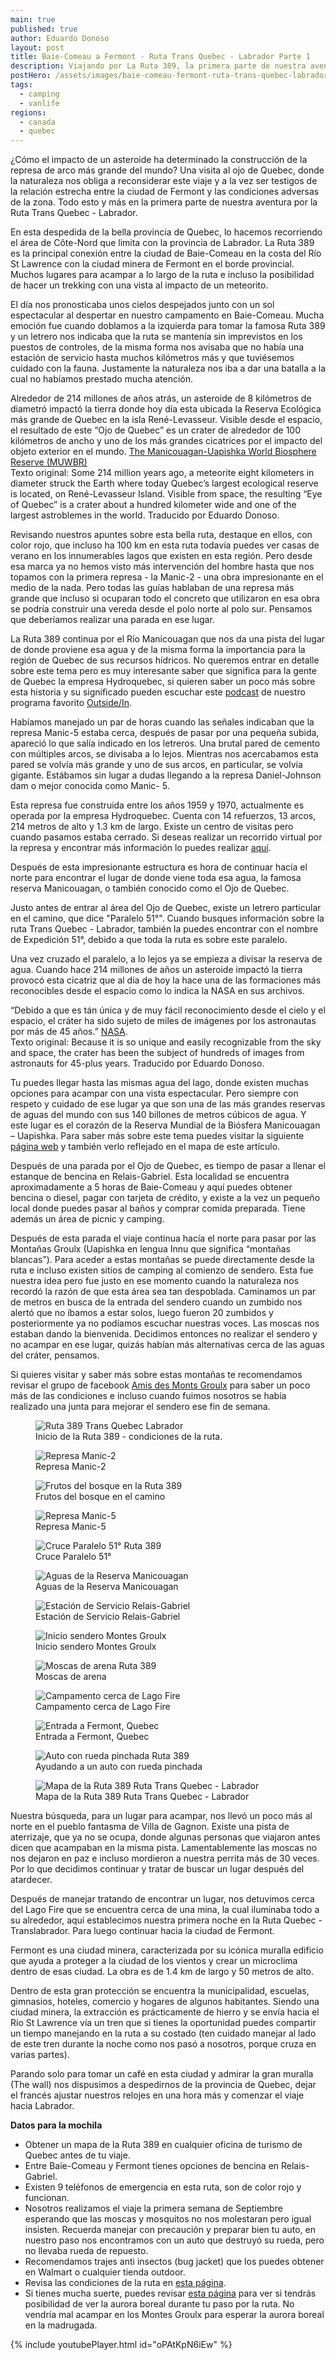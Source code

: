 ```yaml
---
main: true
published: true
author: Eduardo Donoso
layout: post
title: Baie-Comeau a Fermont - Ruta Trans Quebec - Labrador Parte 1
description: Viajando por La Ruta 389, la primera parte de nuestra aventura por la Ruta Trans Quebec - Labrador.
postHero: /assets/images/baie-comeau-fermont-ruta-trans-quebec-labrador-parte-1/1.jpg
tags:
  - camping
  - vanlife
regions:
  - canada
  - quebec
---
```


¿Cómo el impacto de un asteroide ha determinado la construcción de la represa de arco más grande del mundo? Una visita al ojo de Quebec, donde la naturaleza nos obliga a reconsiderar este viaje y a la vez ser testigos de la relación estrecha entre la ciudad de Fermont y las condiciones adversas de la zona. Todo esto y más en la primera parte de nuestra aventura por la Ruta Trans Quebec - Labrador.

En esta despedida de la bella provincia de Quebec, lo hacemos recorriendo el área de Côte-Nord que limita con la provincia de Labrador. La Ruta 389 es la principal conexión entre la ciudad de Baie-Comeau en la costa del Río St Lawrence con la ciudad minera de Fermont en el borde provincial. Muchos lugares para acampar a lo largo de la ruta e incluso la posibilidad de hacer un trekking con una vista al impacto de un meteorito.

El día nos pronosticaba unos cielos despejados junto con un sol espectacular al despertar en nuestro campamento en Baie-Comeau. Mucha emoción fue cuando doblamos a la izquierda para tomar la famosa Ruta 389 y un letrero nos indicaba que la ruta se mantenía sin imprevistos en los puestos de controles, de la misma forma nos avisaba que no había una estación de servicio hasta muchos kilómetros más y que tuviésemos cuidado con la fauna. Justamente la naturaleza nos iba a dar una batalla a la cual no habíamos prestado mucha atención.

<div class="quote">
  Alrededor de 214 millones de años atrás, un asteroide de 8 kilómetros de diametró impactó la tierra donde hoy día esta ubicada la Reserva Ecológica más grande de Quebec en la isla René-Levasseur. Visible desde el espacio, el resultado de este “Ojo de Quebec” es un crater de alrededor de 100 kilómetros de ancho y uno de los más grandes cicatrices por el impacto del objeto exterior en el mundo. <a href="https://www.rmbmu.com/the-biosphere-reserve/territory/?lang=en" title="The Manicouagan-Uapishka World Biosphere Reserve">The Manicouagan-Uapishka World Biosphere Reserve (MUWBR)</a>
</div>
<div class="cc">
  Texto original: Some 214 million years ago, a meteorite eight kilometers in diameter struck the Earth where today Quebec’s largest ecological reserve is located, on René-Levasseur Island. Visible from space, the resulting “Eye of Quebec” is a crater about a hundred kilometer wide and one of the largest astroblemes in the world. Traducido por Eduardo Donoso.
</div>

Revisando nuestros apuntes sobre esta bella ruta, destaque en ellos, con color rojo, que incluso ha 100 km en esta ruta todavía puedes ver casas de verano en los innumerables lagos que existen en esta región. Pero desde esa marca ya no hemos visto más intervención del hombre hasta que nos topamos con la primera represa - la Manic-2 - una obra impresionante en el medio de la nada. Pero todas las guías hablaban de una represa más grande que incluso si ocuparan todo el concreto que utilizaron en esa obra se podría construir una vereda desde el polo norte al polo sur. Pensamos que deberíamos realizar una parada en ese lugar.

La Ruta 389 continua por el Río Manicouagan que nos da una pista del lugar de donde proviene esa agua y de la misma forma la importancia para la región de Quebec de sus recursos hídricos. No queremos entrar en detalle sobre este tema pero es muy interesante saber que significa para la gente de Quebec la empresa Hydroquebec, si quieren saber un poco más sobre esta historia y su significado pueden escuchar este <a href="http://outsideinradio.org/powerline" title="Powerline">podcast</a> de nuestro programa favorito <a href="http://outsideinradio.org/" title="Outside/In">Outside/In</a>.

Habíamos manejado un par de horas cuando las señales indicaban que la represa Manic-5 estaba cerca, después de pasar por una pequeña subida, apareció lo que salía indicado en los letreros. Una brutal pared de cemento con múltiples arcos, se divisaba a lo lejos. Mientras nos acercabamos esta pared se volvía más grande y uno de sus arcos, en particular, se volvía gigante. Estábamos sin lugar a dudas llegando a la represa Daniel-Johnson dam o mejor conocida como Manic- 5.

Esta represa fue construida entre los años 1959 y 1970, actualmente es operada por la empresa Hydroquebec. Cuenta con 14 refuerzos, 13 arcos, 214 metros de alto y 1.3 km de largo. Existe un centro de visitas pero cuando pasamos estaba cerrado. Si deseas realizar un recorrido virtual por la represa y encontrar más información lo puedes realizar <a href="http://www.hydroquebec.com/visit/video-360-manic-5.html" title="Manic-5 Video 360">aquí</a>.

Después de esta impresionante estructura es hora de continuar hacía el norte para encontrar el lugar de donde viene toda esa agua, la famosa reserva Manicouagan, o también conocido como el Ojo de Quebec.

Justo antes de entrar al área del Ojo de Quebec, existe un letrero particular en el camino, que dice "Paralelo 51°". Cuando busques información sobre la ruta Trans Quebec - Labrador, también la puedes encontrar con el nombre de Expedición 51°, debido a que toda la ruta es sobre este paralelo.

Una vez cruzado el paralelo, a lo lejos ya se empieza a divisar la reserva de agua. Cuando hace 214 millones de años un asteroide impactó la tierra provocó esta cicatriz que al día de hoy la hace una de las formaciones más reconocibles desde el espacio como lo indica la NASA en sus archivos.

<div class="quote">
  “Debido a que es tán única y de muy fácil reconocimiento desde el cielo y el espacio, el cráter ha sido sujeto de miles de imágenes por los astronautas por más de 45 años.” <a href="https://www.nasa.gov/content/manicouagan-crater" title="Manicouagan Crater - NASA">NASA</a>.
</div>
<div class="cc">
  Texto original: Because it is so unique and easily recognizable from the sky and space, the crater has been the subject of hundreds of images from astronauts for 45-plus years. Traducido por Eduardo Donoso.
</div>

Tu puedes llegar hasta las mismas agua del lago, donde existen muchas opciones para acampar con una vista espectacular. Pero siempre con respeto y cuidado de ese lugar ya que son una de las más grandes reservas de aguas del mundo con sus 140 billones de metros cúbicos de agua. Y este lugar es el corazón de la Reserva Mundial de la Biósfera Manicouagan – Uapishka. Para saber más sobre este tema puedes visitar la siguiente <a href="https://www.rmbmu.com/the-biosphere-reserve/?lang=en" title="Biosphere RMBMU">página web</a> y también verlo reflejado en el mapa de este artículo.

Después de una parada por el Ojo de Quebec, es tiempo de pasar a llenar el estanque de bencina en Relais-Gabriel. Esta localidad se encuentra aproximadamente a 5 horas de Baie-Comeau y aquí puedes obtener bencina o diesel, pagar con tarjeta de crédito, y existe a la vez un pequeño local donde puedes pasar al baños y comprar comida preparada. Tiene además un área de picnic y camping.

Después de esta parada el viaje continua hacía el norte para pasar por las Montañas Groulx (Uapishka en lengua Innu que significa “montañas blancas”). Para aceder a estas montañas se puede directamente desde la ruta e incluso existen sitios de camping al comienzo de sendero.
Esta fue nuestra idea pero fue justo en ese momento cuando la naturaleza nos recordó la razón de que esta área sea tan despoblada. Caminamos un par de metros en busca de la entrada del sendero cuando un zumbido nos alertó que no íbamos a estar solos, luego fueron 20 zumbidos y posteriormente ya no podíamos escuchar nuestras voces. Las moscas nos estaban dando la bienvenida. Decidimos entonces no realizar el sendero y no acampar en ese lugar, quizás habían más alternativas cerca de las aguas del cráter, pensamos.

Si quieres visitar y saber más sobre estas montañas te recomendamos revisar el grupo de facebook <a href="https://www.facebook.com/groups/188557424567717/" title="Amis des Monts Groulx Facebook" >Amis des Monts Groulx</a> para saber un poco más de las condiciones e incluso cuando fuimos nosotros se había realizado una junta para mejorar el sendero ese fin de semana.

<figure class="figure">
  <img class="image" src="/assets/images/baie-comeau-fermont-ruta-trans-quebec-labrador-parte-1/2.jpg" alt="Ruta 389 Trans Quebec Labrador">
  <figcaption class="img-caption">Inicio de la Ruta 389 - condiciones de la ruta.</figcaption>
</figure>
<figure class="figure">
  <img class="image" src="/assets/images/baie-comeau-fermont-ruta-trans-quebec-labrador-parte-1/3.jpg" alt="Represa Manic-2">
  <figcaption class="img-caption">Represa Manic-2</figcaption>
</figure>
<figure class="figure">
  <img class="image" src="/assets/images/baie-comeau-fermont-ruta-trans-quebec-labrador-parte-1/4.jpg" alt="Frutos del bosque en la Ruta 389">
  <figcaption class="img-caption">Frutos del bosque en el camino</figcaption>
</figure>
<figure class="figure">
  <img class="image" src="/assets/images/baie-comeau-fermont-ruta-trans-quebec-labrador-parte-1/5.jpg" alt="Represa Manic-5">
  <figcaption class="img-caption">Represa Manic-5</figcaption>
</figure>
<figure class="figure">
  <img class="image" src="/assets/images/baie-comeau-fermont-ruta-trans-quebec-labrador-parte-1/6.jpg" alt="Cruce Paralelo 51° Ruta 389">
  <figcaption class="img-caption">Cruce Paralelo 51°</figcaption>
</figure>
<figure class="figure">
  <img class="image" src="/assets/images/baie-comeau-fermont-ruta-trans-quebec-labrador-parte-1/7.jpg" alt="Aguas de la Reserva Manicouagan">
  <figcaption class="img-caption">Aguas de la Reserva Manicouagan</figcaption>
</figure>
<figure class="figure">
  <img class="image" src="/assets/images/baie-comeau-fermont-ruta-trans-quebec-labrador-parte-1/8.jpg" alt="Estación de Servicio Relais-Gabriel ">
  <figcaption class="img-caption">Estación de Servicio Relais-Gabriel </figcaption>
</figure>
<figure class="figure">
  <img class="image" src="/assets/images/baie-comeau-fermont-ruta-trans-quebec-labrador-parte-1/9.jpg" alt="Inicio sendero Montes Groulx">
  <figcaption class="img-caption">Inicio sendero Montes Groulx</figcaption>
</figure>
<figure class="figure">
  <img class="portrait-photo" src="/assets/images/baie-comeau-fermont-ruta-trans-quebec-labrador-parte-1/10.jpg" alt="Moscas de arena Ruta 389">
  <figcaption class="img-caption">Moscas de arena</figcaption>
</figure>
<figure class="figure">
  <img class="image" src="/assets/images/baie-comeau-fermont-ruta-trans-quebec-labrador-parte-1/11.jpg" alt="Campamento cerca de Lago Fire">
  <figcaption class="img-caption">Campamento cerca de Lago Fire</figcaption>
</figure>
<figure class="figure">
  <img class="image" src="/assets/images/baie-comeau-fermont-ruta-trans-quebec-labrador-parte-1/12.jpg" alt="Entrada a Fermont, Quebec">
  <figcaption class="img-caption">Entrada a Fermont, Quebec</figcaption>
</figure>
<figure class="figure">
  <img class="image" src="/assets/images/baie-comeau-fermont-ruta-trans-quebec-labrador-parte-1/13.jpg" alt="Auto con rueda pinchada Ruta 389">
  <figcaption class="img-caption">Ayudando a un auto con rueda pinchada</figcaption>
</figure>
<figure class="figure">
  <img class="image" src="/assets/images/baie-comeau-fermont-ruta-trans-quebec-labrador-parte-1/14.jpg" alt="Mapa de la Ruta 389 Ruta Trans Quebec - Labrador">
  <figcaption class="img-caption">Mapa de la Ruta 389 Ruta Trans Quebec - Labrador</figcaption>
</figure>

Nuestra búsqueda, para un lugar para acampar, nos llevó un poco más al norte en el pueblo fantasma de Villa de Gagnon. Existe una pista de aterrizaje, que ya no se ocupa, donde algunas personas que viajaron antes dicen que acampaban en la misma pista. Lamentablemente las moscas no nos dejaron en paz e incluso mordieron a nuestra perrita más de 30 veces. Por lo que decidimos continuar y tratar de buscar un lugar después del atardecer.

Después de manejar tratando de encontrar un lugar, nos detuvimos cerca del Lago Fire que se encuentra cerca de una mina, la cual iluminaba todo a su alrededor, aquí establecimos nuestra primera noche en la Ruta Quebec - Translabrador. Para luego continuar hacia la ciudad de Fermont.

Fermont es una ciudad minera, caracterizada por su icónica muralla edificio que ayuda a proteger a la ciudad de los vientos y crear un microclima dentro de esas ciudad. La obra es de 1.4 km de largo y 50 metros de alto.

Dentro de esta gran protección se encuentra la municipalidad, escuelas, gimnasios, hoteles, comercio y hogares de algunos habitantes. Siendo una ciudad minera, la extracción es prácticamente de hierro y se envía hacia el Río St Lawrence vía un tren que si tienes la oportunidad puedes compartir un tiempo manejando en la ruta a su costado (ten cuidado manejar al lado de este tren durante la noche como nos pasó a nosotros, porque cruza en varias partes).

Parando solo para tomar un café en esta ciudad y admirar la gran muralla (The wall) nos dispusimos a despedirnos de la provincia de Quebec, dejar el francés ajustar nuestros relojes en una hora más y comenzar el viaje hacia Labrador.

**Datos para la mochila**

- Obtener un mapa de la Ruta 389 en cualquier oficina de turismo de Quebec antes de tu viaje.
- Entre Baie-Comeau y Fermont tienes opciones de bencina en Relais- Gabriel.
- Existen 9 teléfonos de emergencia en esta ruta, son de color rojo y funcionan.
- Nosotros realizamos el viaje la primera semana de Septiembre esperando que las moscas y mosquitos no nos molestaran pero igual insisten.
Recuerda manejar con precaución y preparar bien tu auto, en nuestro paso nos encontramos con un auto que destruyó su rueda, pero no llevaba rueda de repuesto.
- Recomendamos trajes anti insectos (bug jacket) que los puedes obtener en Walmart o cualquier tienda outdoor.
- Revisa las condiciones de la ruta en <a href="https://www.quebec511.info/en/Diffusion/EtatReseau/Route.aspx?id=389" title="Quebec511">esta página</a>.
- Si tienes mucha suerte, puedes revisar <a href="https://www.gi.alaska.edu/monitors/aurora-forecast" title="Aurora Forecast">esta página</a> para ver si tendrás posibilidad de ver la aurora boreal durante tu paso por la ruta. No vendría mal acampar en los Montes Groulx para esperar la aurora boreal en la madrugada.

{% include youtubePlayer.html id="oPAtKpN6iEw" %}
